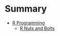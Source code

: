 # Summary

* [R Programming](r_programming/README.md)
    * [R Nuts and Bolts](r_programming/r_nuts_and_bolts.md)
